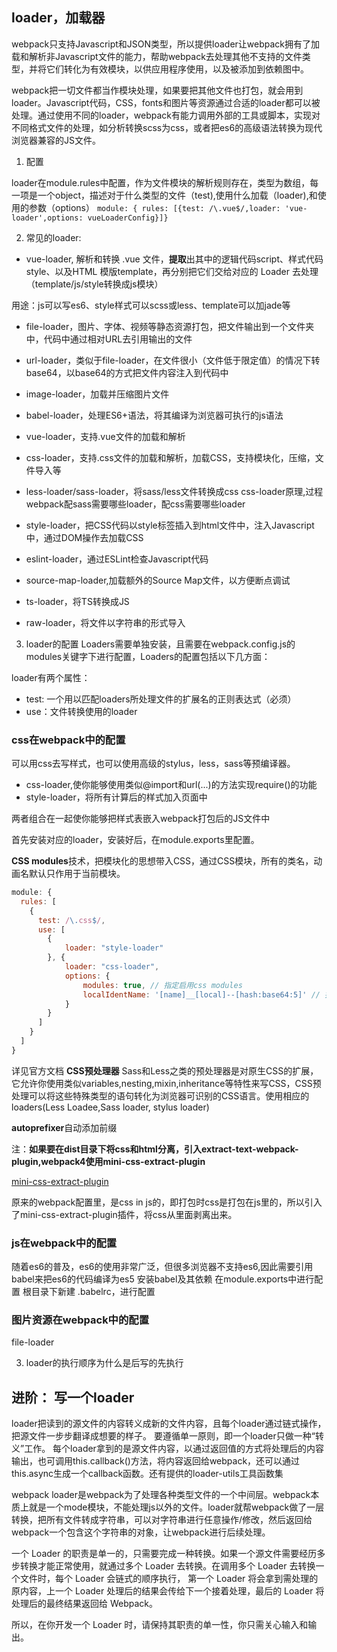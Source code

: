 ## loader，加载器
webpack只支持Javascript和JSON类型，所以提供loader让webpack拥有了加载和解析非Javascript文件的能力，帮助webpack去处理其他不支持的文件类型，并将它们转化为有效模块，以供应用程序使用，以及被添加到依赖图中。

webpack把一切文件都当作模块处理，如果要把其他文件也打包，就会用到loader。Javascript代码，CSS，fonts和图片等资源通过合适的loader都可以被处理。通过使用不同的loader，webpack有能力调用外部的工具或脚本，实现对不同格式文件的处理，如分析转换scss为css，或者把es6的高级语法转换为现代浏览器兼容的JS文件。

1. 配置

loader在module.rules中配置，作为文件模块的解析规则存在，类型为数组，每一项是一个object，描述对于什么类型的文件（test),使用什么加载（loader),和使用的参数（options）
`module: { rules: [{test: /\.vue$/,loader: 'vue-loader',options: vueLoaderConfig}]}`

2. 常见的loader:
- vue-loader, 解析和转换 .vue 文件，**提取**出其中的逻辑代码script、样式代码style、以及HTML 模版template，再分别把它们交给对应的 Loader 去处理（template/js/style转换成js模块）

用途：js可以写es6、style样式可以scss或less、template可以加jade等

- file-loader，图片、字体、视频等静态资源打包，把文件输出到一个文件夹中，代码中通过相对URL去引用输出的文件
- url-loader，类似于file-loader，在文件很小（文件低于限定值）的情况下转base64，以base64的方式把文件内容注入到代码中
- image-loader，加载并压缩图片文件
- babel-loader，处理ES6+语法，将其编译为浏览器可执行的js语法
- vue-loader，支持.vue文件的加载和解析
- css-loader，支持.css文件的加载和解析，加载CSS，支持模块化，压缩，文件导入等
- less-loader/sass-loader，将sass/less文件转换成css
css-loader原理,过程
webpack配sass需要哪些loader，配css需要哪些loader

- style-loader，把CSS代码以style标签插入到html文件中，注入Javascript中，通过DOM操作去加载CSS
- eslint-loader，通过ESLint检查Javascript代码
- source-map-loader,加载额外的Source Map文件，以方便断点调试

- ts-loader，将TS转换成JS
- raw-loader，将文件以字符串的形式导入

3. loader的配置
Loaders需要单独安装，且需要在webpack.config.js的modules关键字下进行配置，Loaders的配置包括以下几方面：
<!-- - text:一个用以匹配loaders所处理文件的扩展名的正则表达式（必须）
- loader: loader的名称（必须）
- include/exclude: 手动添加必须处理的文件/文件夹，或屏蔽不需要处理的文件/文件夹（可选）
- query: 为loaders提供额外的设置选项（可选） -->
loader有两个属性：
- test: 一个用以匹配loaders所处理文件的扩展名的正则表达式（必须）
- use：文件转换使用的loader

### css在webpack中的配置
可以用css去写样式，也可以使用高级的stylus，less，sass等预编译器。
- css-loader,使你能够使用类似@import和url(...)的方法实现require()的功能
- style-loader，将所有计算后的样式加入页面中

两者组合在一起使你能够把样式表嵌入webpack打包后的JS文件中

首先安装对应的loader，安装好后，在module.exports里配置。

**CSS modules**技术，把模块化的思想带入CSS，通过CSS模块，所有的类名，动画名默认只作用于当前模块。
```javascript
module: {
  rules: [
    {
      test: /\.css$/,
      use: [
        {
            loader: "style-loader"
        }, {
            loader: "css-loader",
            options: {
                modules: true, // 指定启用css modules
                localIdentName: '[name]__[local]--[hash:base64:5]' // 指定css的类名格式
            }
        }
      ]
    }
  ]
}
```
详见官方文档
**CSS预处理器**
Sass和Less之类的预处理器是对原生CSS的扩展，它允许你使用类似variables,nesting,mixin,inheritance等特性来写CSS，CSS预处理可以将这些特殊类型的语句转化为浏览器可识别的CSS语言。使用相应的loaders(Less Loadee,Sass loader, stylus loader)

**autoprefixer**自动添加前缀

注：**如果要在dist目录下将css和html分离，引入extract-text-webpack-plugin,webpack4使用mini-css-extract-plugin**

[mini-css-extract-plugin](https://github.com/webpack-contrib/mini-css-extract-plugin)

原来的webpack配置里，是css in js的，即打包时css是打包在js里的，所以引入了mini-css-extract-plugin插件，将css从里面剥离出来。


### js在webpack中的配置
随着es6的普及，es6的使用非常广泛，但很多浏览器不支持es6,因此需要引用babel来把es6的代码编译为es5
安装babel及其依赖
在module.exports中进行配置
根目录下新建 .babelrc，进行配置

### 图片资源在webpack中的配置
file-loader

3. loader的执行顺序为什么是后写的先执行

## 进阶： 写一个loader
loader把读到的源文件的内容转义成新的文件内容，且每个loader通过链式操作，把源文件一步步翻译成想要的样子。
要遵循单一原则，即一个loader只做一种“转义”工作。
每个loader拿到的是源文件内容，以通过返回值的方式将处理后的内容输出，也可调用this.callback()方法，将内容返回给webpack，还可以通过this.async生成一个callback函数。还有提供的loader-utils工具函数集

webpack loader是webpack为了处理各种类型文件的一个中间层。webpack本质上就是一个mode模块，不能处理js以外的文件。loader就帮webpack做了一层转换，把所有文件转成字符串，可以对字符串进行任意操作/修改，然后返回给webpack一个包含这个字符串的对象，让webpack进行后续处理。

一个 Loader 的职责是单一的，只需要完成一种转换。如果一个源文件需要经历多步转换才能正常使用，就通过多个 Loader 去转换。在调用多个 Loader 去转换一个文件时，每个 Loader 会链式的顺序执行， 第一个 Loader 将会拿到需处理的原内容，上一个 Loader 处理后的结果会传给下一个接着处理，最后的 Loader 将处理后的最终结果返回给 Webpack。

所以，在你开发一个 Loader 时，请保持其职责的单一性，你只需关心输入和输出。